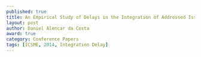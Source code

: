 ```yaml
---
published: true
title: An Empirical Study of Delays in the Integration of Addressed Issues 
layout: post
author: Daniel Alencar da Costa 
award: true
category: Conference Papers
tags: [ICSME, 2014, Integration Delay]
---   
```

